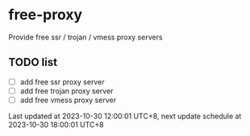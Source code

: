 
# free-proxy
Provide free ssr / trojan / vmess proxy servers


## TODO list
- [ ] add free ssr proxy server
- [ ] add free trojan proxy server
- [ ] add free vmess proxy server

Last updated at 2023-10-30 12:00:01 UTC+8, next update schedule at 2023-10-30 18:00:01 UTC+8


